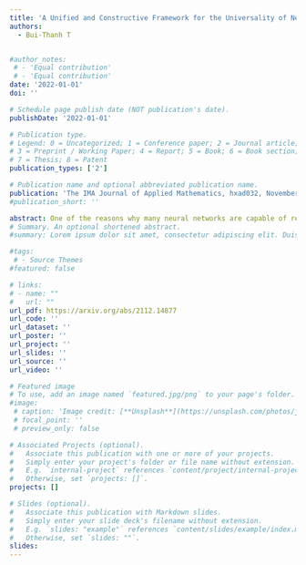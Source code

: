 ```yaml
---
title: 'A Unified and Constructive Framework for the Universality of Neural Networks'
authors:
  - Bui-Thanh T


#author_notes:
 # - 'Equal contribution'
 # - 'Equal contribution'
date: '2022-01-01'
doi: ''

# Schedule page publish date (NOT publication's date).
publishDate: '2022-01-01'

# Publication type.
# Legend: 0 = Uncategorized; 1 = Conference paper; 2 = Journal article;
# 3 = Preprint / Working Paper; 4 = Report; 5 = Book; 6 = Book section;
# 7 = Thesis; 8 = Patent
publication_types: ['2']

# Publication name and optional abbreviated publication name.
publication: 'The IMA Journal of Applied Mathematics, hxad032, November, 2023'
#publication_short: ''

abstract: One of the reasons why many neural networks are capable of replicating complicated tasks or functions is their universal property. Though the past few decades have seen tremendous advances in theories of neural networks, a single constructive framework for neural network universality remains unavailable. This paper is an effort to provide a unified and constructive framework for the universality of a large class of activations including most of existing ones. At the heart of the framework is the concept of neural network approximate identity (nAI).  It turns out that most of existing activations are nAI, and thus universal in the space of continuous functions on compacta. The framework has the following main properties. First, it is constructive with elementary means from functional analysis, probability theory, and numerical analysis. Second, it is the first unified attempt that is valid for most of existing activations. Third, as a by product, the framework provides the first university proof for some of the existing activation functions including Mish, SiLU, ELU, GELU, and etc. Fourth, it provides new proofs for most activation functions. Fifth, it discovers new activations with guaranteed universality property. Sixth, for a given activation and error tolerance, the framework provides precisely the architecture of the corresponding one-hidden neural network with predetermined number of neurons, and the values of weights/biases. Seventh, the framework allows us to abstractly present the first universal approximation with favorable non-asymptotic rate.
# Summary. An optional shortened abstract.
#summary: Lorem ipsum dolor sit amet, consectetur adipiscing elit. Duis posuere tellus ac convallis placerat. Proin tincidunt magna sed ex sollicitudin condimentum.

#tags:
 # - Source Themes
#featured: false

# links:
# - name: ""
#   url: ""
url_pdf: https://arxiv.org/abs/2112.14877
url_code: ''
url_dataset: ''
url_poster: ''
url_project: ''
url_slides: ''
url_source: ''
url_video: ''

# Featured image
# To use, add an image named `featured.jpg/png` to your page's folder.
#image:
 # caption: 'Image credit: [**Unsplash**](https://unsplash.com/photos/jdD8gXaTZsc)'
 # focal_point: ''
 # preview_only: false

# Associated Projects (optional).
#   Associate this publication with one or more of your projects.
#   Simply enter your project's folder or file name without extension.
#   E.g. `internal-project` references `content/project/internal-project/index.md`.
#   Otherwise, set `projects: []`.
projects: []

# Slides (optional).
#   Associate this publication with Markdown slides.
#   Simply enter your slide deck's filename without extension.
#   E.g. `slides: "example"` references `content/slides/example/index.md`.
#   Otherwise, set `slides: ""`.
slides:
---
```



